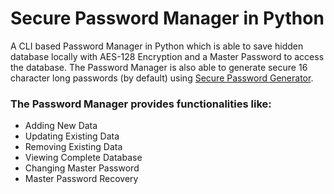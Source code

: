 # Secure Password Manager in Python
A CLI based Password Manager in Python which is able to save hidden database locally with AES-128 Encryption and a Master Password to access the database. The Password Manager is also able to generate secure 16 character long passwords (by default) using [Secure Password Generator](https://github.com/itsDV7/Password_Generator_Python).
### The Password Manager provides functionalities like:
* Adding New Data
* Updating Existing Data
* Removing Existing Data
* Viewing Complete Database
* Changing Master Password
* Master Password Recovery
